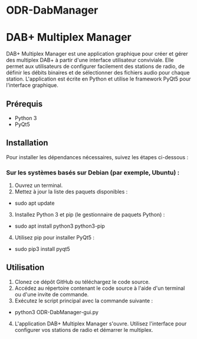 # ODR-DabManager

# DAB+ Multiplex Manager

DAB+ Multiplex Manager est une application graphique pour créer et gérer des multiplex DAB+ à partir d'une interface utilisateur conviviale. Elle permet aux utilisateurs de configurer facilement des stations de radio, de définir les débits binaires et de sélectionner des fichiers audio pour chaque station. L'application est écrite en Python et utilise le framework PyQt5 pour l'interface graphique.

## Prérequis

- Python 3
- PyQt5

## Installation

Pour installer les dépendances nécessaires, suivez les étapes ci-dessous :

### Sur les systèmes basés sur Debian (par exemple, Ubuntu) :

1. Ouvrez un terminal.
2. Mettez à jour la liste des paquets disponibles :

* sudo apt update


3. Installez Python 3 et pip (le gestionnaire de paquets Python) :

* sudo apt install python3 python3-pip


4. Utilisez pip pour installer PyQt5 :

* sudo pip3 install pyqt5


## Utilisation

1. Clonez ce dépôt GitHub ou téléchargez le code source.
2. Accédez au répertoire contenant le code source à l'aide d'un terminal ou d'une invite de commande.
3. Exécutez le script principal avec la commande suivante :

* python3 ODR-DabManager-gui.py


4. L'application DAB+ Multiplex Manager s'ouvre. Utilisez l'interface pour configurer vos stations de radio et démarrer le multiplex.



